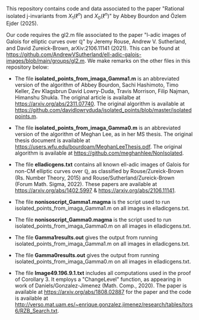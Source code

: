 This repository contains code and data associated to the paper "Rational isolated j-invariants from $X_1(\ell^n)$ and $X_0(\ell^n)$" by Abbey Bourdon and Özlem Ejder (2025).

Our code requires the gl2.m file associated to the paper "l-adic images of Galois for elliptic curves over $\mathbb{Q}$" by Jeremy Rouse, Andrew V. Sutherland, and David Zureick-Brown, arXiv:2106.11141 (2021). This can be found at https://github.com/AndrewVSutherland/ell-adic-galois-images/blob/main/groups/gl2.m. We make remarks on the other files in this repository below:

- The file **isolated_points_from_imaga_Gamma1.m** is an abbreviated version of the algorithm of Abbey Bourdon, Sachi Hashimoto, Timo Keller, Zev Klagsbrun David Lowry-Duda, Travis Morrison, Filip Najman, Himanshu Shukla. The original article is availalbe at https://arxiv.org/abs/2311.07740. The original algorithm is available at https://github.com/davidlowryduda/isolated_points/blob/master/isolatedpoints.m.

- The file **isolated_points_from_imaga_Gamma0.m** is an abbreviated version of the algorithm of Meghan Lee, as in her MS thesis. The original thesis document is available at https://users.wfu.edu/bourdoam/MeghanLeeThesis.pdf. The original algorithm is available at https://github.com/meghanhlee/NonIsolated.

- The file **elladicgens.txt** contains all known ell-adic images of Galois for non-CM elliptic curves over $\mathbb{Q}$, as classified by Rouse/Zureick-Brown (Rs. Number Theory, 2015) and Rouse/Sutherland/Zureick-Brown (Forum Math. Sigma, 2022). These papers are available at https://arxiv.org/abs/1402.5997 & https://arxiv.org/abs/2106.11141.

- The file **nonisoscript_Gamma1.magma** is the script used to run isolated_points_from_imaga_Gamma1.m on all images in elladicgens.txt.

- The file **nonisoscript_Gamma0.magma** is the script used to run isolated_points_from_imaga_Gamma0.m on all images in elladicgens.txt.

- The file **Gamma1results.out** gives the output from running isolated_points_from_imaga_Gamma1.m on all images in elladicgens.txt.

- The file **Gamma0results.out** gives the output from running isolated_points_from_imaga_Gamma0.m on all images in elladicgens.txt.

- The file **Image49.196.9.1.txt** includes all computations used in the proof of Corollary 3. It employs a "ChangeLevel" function, as appearing in work of Daniels/Gonzalez-Jimenez (Math. Comp., 2020). The paper is available at https://arxiv.org/abs/1808.02887 for the paper and the code is available at http://verso.mat.uam.es/~enrique.gonzalez.jimenez/research/tables/tors6/RZB_Search.txt.
